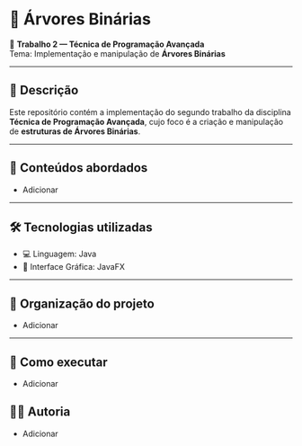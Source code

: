 # 🌳 Árvores Binárias

📘 **Trabalho 2 — Técnica de Programação Avançada**  
Tema: Implementação e manipulação de **Árvores Binárias**

---

## 📂 Descrição

Este repositório contém a implementação do segundo trabalho da disciplina **Técnica de Programação Avançada**, cujo foco é a criação e manipulação de **estruturas de Árvores Binárias**.

---

## 🧠 Conteúdos abordados
- Adicionar

---

## 🛠️ Tecnologias utilizadas

- 💻 Linguagem: Java  
- 🎨 Interface Gráfica: JavaFX  

---

## 📎 Organização do projeto
- Adicionar

---

## 🚀 Como executar
- Adicionar

## 👨‍🏫 Autoria
- Adicionar
